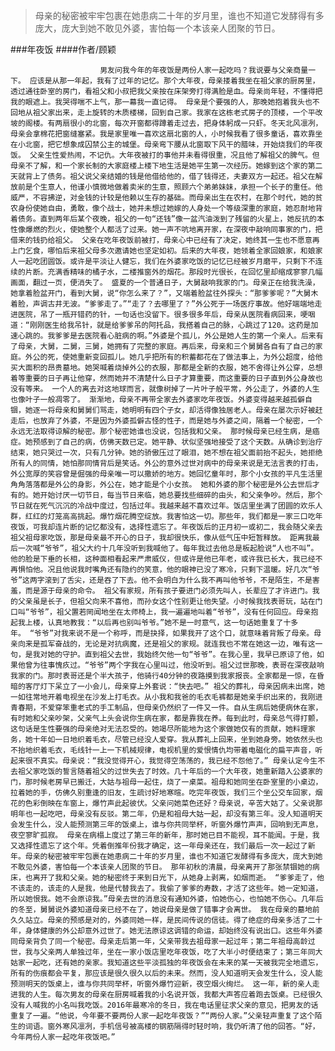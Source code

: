 > 母亲的秘密被牢牢包裹在她患病二十年的岁月里，谁也不知道它发酵得有多庞大，庞大到她不敢见外婆，害怕每一个本该亲人团聚的节日。

###年夜饭
####作者/顾颖

						男友问我今年的年夜饭是两份人家一起吃吗？我说要与父亲商量一下。 应该是从那一年起，我有了过年的记忆。那个大年夜，母亲搂着我坐在祖父家的厨房里，透过通往卧室的房门，看祖父和小叔把我父亲按在床架旁打得满脸是血。母亲尚年轻，不懂得把我的眼遮上。我哭得喘不上气，那一幕我一直记得。 母亲是个要强的人，那晚她抱着我头也不回地从祖父家出来，走上旋转的木质楼梯，回到自己家。我家在这栋老式房子的顶楼，一个平改坡的阁楼。有两扇很小的北窗，每次开窗都得蹲着走过去，把身体躬成一只虾。冬天北风凛冽，母亲会拿棉花把窗缝塞紧。我是家里唯一喜欢这扇北窗的人，小时候我看了很多童话，喜欢靠坐在小北窗，把它想象成囚禁公主的城堡。母亲弯下腰从北窗取下风干的腊味，开始烧我们的年夜饭。 父亲生性爱热闹，不记仇。大年夜被打的事他并未看得很重，况且他了解祖父的脾气。但母亲不了解，和一个家长制的大家庭楼上楼下地生活是她平生第一次经历。她嫁到这个家的第二天就背上了债务。祖父说父亲结婚的钱是他借给他的，借了钱得还，夫妻双方一起还。祖父在解放前是个生意人，他谨小慎微地做着卖米的生意，照顾六个弟弟妹妹，承担一个长子的重任。他威严，不容拂逆，对金钱的计较是他赖以生存的基础。而母亲出生在农村，在那个时代，她的贫农身份使她自由，勇敢，像个战士，她并未想过她嫁的人身处一个等级深重的家庭，她忍耐地背着债务。直到两年后某个夜晚，祖父的一句“还钱”像一盆汽油泼到了残留的火星上，她反抗的本性像爆燃的烈火，使她整个人都活了过来。她一声不吭地离开家，在深夜中敲响同事家的门，把借来的钱扔给祖父。 父亲在吃年夜饭前被打，母亲心中已经有了决定，她终其一生也不愿意再上门乞食，哪怕后来祖父母多次邀请她也坚定如初。后来的大年夜，她领着全家回娘家，和娘家人一起吃团圆饭。或许是平淡让人健忘，我们在外婆家吃饭的记忆已经被岁月磨平，只剩下不连续的片断。充满香精味的橘子水，二楼推窗外的烟花。那段时光很长，在回忆里却缩成寥寥几幅画面，翻过一页，便消失了。 盛夏的一个普通日子，大舅敲响我家的门。母亲正在给我洗澡，她拿着脸盆开门，看到大舅，说“你怎么来了？”，又端着脸盆往外探头：“那爹爹呢？”大舅木着脸，声调古井无波。“爹爹走了。”“走了？去哪里了？”外公死于一场医疗事故。他好端端地走进医院，吊了一瓶开错药的针，一句话也没留下。很多很多年后，母亲从医院看病回来，哽咽道：“刚刚医生给我吊针，就是给爹爹吊的阿托品，我搭着自己的脉，心跳过了120。这药是加速心跳的。我爹爹是去医院看心脏病的啊。”外婆是个孤儿，外公是她人生的第一个亲人。后来有了母亲，大舅，二舅，三舅，她拥有了完整的家庭。再后来，母亲和三个舅舅各自有了自己的家庭。外公的死，使她重新变回孤儿。她几乎把所有的积蓄都花在了做法事上，为外公超度，给他买大面积的昂贵墓地。她哭喊着烧掉外公的衣服，那都是全新的衣服，她不舍得让外公穿，总想着等重要的日子再让他穿，然而她并不清楚什么日子才算重要，而这重要的日子直到外公身故也没有等来。 一个人的离去对这地球而言，就像树掉了一片叶子般平常，外公走了，外婆的人生也像叶子一般凋零了。 渐渐地，母亲不再带全家去外婆家吃年夜饭。外婆变得越来越孤僻自锢，她逐一将母亲和舅舅们骂走，她明明有四个子女，却活得像独居老人。母亲在屡次示好被赶走后，也放弃了外婆，不是因为外婆孤僻古怪的性子，而是她与外婆之间，隔着一个秘密，一个永远无法取得谅解的秘密。那个秘密她谁也没说，包括我和父亲。 那时候母亲已经生病，是癌症。她预感到了自己的病，仿佛天数已定。她平静、状似坚强地接受了这个天数。从确诊到治疗结束，她只哭过一次，只有几分钟。她的骄傲压过了眼泪，她不想在祖父面前抬不起头，她拒绝所有人的同情，她怕那同情背后是笑话。外公的意外过世对病中的母亲来说是无法言表的打击，外公宽厚的笑容曾是倔强的母亲唯一可以撒娇的地方。她回忆童年时，那个小女孩的平凡生活里角角落落都是外公的身影，外公在，她才能是个小女孩。 她和外婆的那个秘密是外公去世后才有的。她开始讨厌一切节日，每当节日来临，她总要找些细碎的由头，和父亲争吵。然后，那个节日就在死气沉沉的冷战中度过，包括过年。我越来越不喜欢过年。饭店里坐满了团圆的欢乐人群，红红的灯笼高高挑起。爆竹烟花腾空绽放。我害怕这一切。那些年，我们都是一家三口吃年夜饭，可我却连片断的记忆都没有，选择性遗忘了。年夜饭后的正月初一或初二，我会随父亲去祖父祖母家吃饭，那是母亲最不开心的日子，我却很快乐，像从低气压中短暂释放。 距离我最后一次喊“爷爷”，祖父大约十几年没听到我喊他了。每年我过去他总是板起脸说“人也不叫”。他的脸是下垂的长相，这种面相看起来严肃威仪，但或许是他已年老，或许我已长大，我已经不再惧怕他。况且他说我时嘴角还有隐约的笑意，他的眼神已没了寒冷，只剩下温暖。好几次“爷爷”这两字滚到了舌尖，还是吞了下去。他不会明白为什么我不再叫他爷爷，不是陌生，不是害羞，而是源于母亲的命令。 祖父有家规，所有孩子要进门必须先叫人，长辈应了才许进门。我的父亲虽是长子，但祖父向来不喜他，而孙女这个性别更让他失望。小时候我找表哥玩，站在门口叫“爷爷”，祖父置若罔闻地坐在太师椅上，我一遍遍地叫着“爷爷”，没有任何回应。母亲抱起我上楼，认真地教我：“以后再也别叫爷爷。”她不是一时意气，这一句话她重复了十多年。 “爷爷”对我来说不是一个称呼，而是抉择，如果我开了这个口，就意味着背叛了母亲。母亲向来是孤军奋战的，无论是对抗病魔，还是祖父的家规。就连我也不常在她这一边，唯有这一句，是我对她的守护。直到祖父去世，我始终欠他一句“爷爷”。在我心里，我早已原谅了他，如果他曾为往事愧疚过。“爷爷”两个字我在心里叫过，他没听到。祖父过世那晚，表哥在深夜敲响我家的门。那时表哥还是个半大孩子，他骑行40分钟的夜路摸到我家报丧。全家都是一惊，在昏暗的客厅灯下呆立了一小会儿，母亲穿上外套说：“快去吧。” 祖父的葬礼，母亲因病未出席，她一如往常地开着电视坐在沙发上打毛衣。从小我和我爸的毛衣毛裤都是她亲手织出来的，我刚进青春期，不爱穿笨重老式的手工制品，但母亲仍然织了一件又一件。自从生病后她便病休在家，有时她和父亲吵架，父亲气上头会说你生病在家，都是靠我在养。每到此时，母亲总气得打颤，这句话是生性要强的母亲绝对无法忍受的。她竭尽所能地为这个家做她仅有的贡献，她料理家务，她十年如一日地织着毛衣，尽管已经没人爱穿。我从葬礼上回来，坐到她身旁。她依然头也不抬地织着毛衣，毛线针一上一下机械规律，电视机里的爱恨情仇均带着电磁化的扁平声音，听起来很不真实。母亲说：“我没觉得开心，我觉得空荡荡的，我已经不怨他了。” 母亲认定今生不去祖父家吃饭的誓言随着祖父的过世失去了时效。几十年后的一个大年夜，她重新踏入公婆家的门，那时候老房早已搬迁，大姑与祖母一起住，烧了一桌菜。祖母和她同坐在卧室里的小桌边，拉着她的手，仿佛久别重逢的旧友，生疏讨好地寒暄。吃完年夜饭，我们三个坐公交车回家，烟花的色彩倒映在车窗上，爆竹声此起彼伏。父亲问她菜色还好？母亲说，辛苦大姑了。父亲说那明年也一起吃吧，母亲没有反驳。第二年，仍是和祖母大姑一起，却没有第三年。没人知道明天会发生什么，没人能预测第三年的饭桌上，谁与你共同举杯，听窗外爆竹声声，回响到无声息，夜空寥旷孤寂。 母亲在病榻上度过了第三年的新年，那时她已目不能视，耳不能闻。于是，我又选择性遗忘了这个年。凭着倒推年份我才确定，这一年母亲还在，我们最后一次一起过了新年。母亲的秘密被牢牢包裹在她患病二十年的岁月里，谁也不知道它发酵得有多庞大，庞大到她不敢见外婆，害怕每一个本该亲人团聚的节日。 那年初秋的清晨，母亲离开了那张禁锢她的病床，也离开了我和父亲。她的秘密终于来到日光下，从她身上剥离，如烟而逝。 “爹爹走了，他不该走的，该走的人是我，他是代替我去了。我偷了爹爹的寿数，才活了这些年。她一定知道，所以她恨我。她不会原谅我。”母亲去世的消息没有通知外婆，怕她伤心，也怕她不伤心。几年后的冬至，舅舅说外婆知道母亲已经不在了，她说母亲是做了错事才会离世。 我在母亲的墓地前久久站立。母亲的预感是对的，外婆同她一样，是民间传说的信徒。得了绝症的母亲多活了二十年，身体健康的外公却意外过世了。她无法原谅这调错的命运，却始终没有说出口。这些年外婆同母亲背负了同一个秘密。母亲走后第一年，父亲带我去祖母家一起过年；第二年祖母高龄过世，我与父亲两人单独过年，坐在一家小饭店里吃年夜饭，吃了大半小时便结束了；第三年同大姑家一起吃，还有她的亲家。我知道这些平淡孤独的年夜饭会在未来的某一天被我完全地遗忘，所有的伤痕都会平复，那应该是很久很久以后的未来。然而，没人知道明天会发生什么，没人能预测明天的饭桌上，谁与你共同举杯，听窗外爆竹迎新，夜空烟火绚烂。 这一年，新的亲人走进我的人生。每次男友的母亲在厨房喊着我的小名说开饭，我都大声答应着跑去饭桌。已经很久没有人喊我的小名叫我吃饭。2016年最寒冷的冬日，我在电话里征求父亲的意见，把男友的话重复了一遍。“他说，今年要不要两份人家一起吃年夜饭？”“两份人家。”父亲轻声重复了这个陌生的词语。窗外寒风凛冽，手机信号被高楼的钢筋隔得时轻时响，我仍听清了他的回答。“好，今年两份人家一起吃年夜饭吧。”			  		